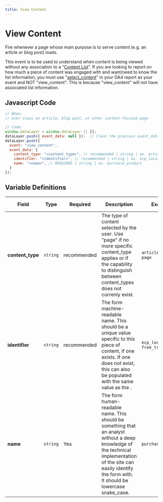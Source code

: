 ```yaml
---
title: View Content
---
```


# View Content

Fire whenever a page whose main purpose is to serve content (e.g. an article or blog post) loads.

This event is to be used to understand when content is being viewed without any association to a "[Content List](../../events/content/view_content_listing.md)". If you are looking to report on how much a piece of content was engaged with and want/need to know the list information, you must use "[select_content](../../events/content/view_content_listing.md)" in your GA4 report as your event and NOT "view_content". This is because "view_content" will not have associated list information.

## Javascript Code

```js
// When:
// User views an article, blog post, or other content-focused page

// Code:
window.dataLayer = window.dataLayer || [];
dataLayer.push({ event_data: null });  // Clear the previous event_data object.
dataLayer.push({
  event: "view_content",
  event_data: {
    content_type: "<content_type>", // recommended | string | ex. article, blog, page	
    identifier: "<identifier>", // recommended | string | ex. ecp_locator, free_trial
    name: "<name>", // REQUIRED | string | ex. purchase_product
  }
});
```

## Variable Definitions

|Field|Type|Required|Description|Example|Maximum Length|
| --- | --- | --- | --- | --- | --- |
|**content_type**|`string`|recommended|The type of content selected by the user. Use "page" if no more specific content_type applies or if the capability to distinguish between content_types does not currenly exist.|`article, blog, page`|`100`|
|**identifier**|`string`|recommended|The form machine-readable name. This should be a unique value specific to this piece of content, if one exists. If one does not exist, this can also be populated with the same value as the <name>.|`ecp_locator, free_trial`|`100`|
|**name**|`string`|Yes|The form human-readable name. This should be something that an analyst without a deep knowledge of the technical implementation of the site can easily identify the form with. It should be lowercase snake_case.|`purchase_product`|`100`|
